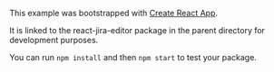 This example was bootstrapped with [Create React App](https://github.com/facebook/create-react-app).

It is linked to the react-jira-editor package in the parent directory for development purposes.

You can run `npm install` and then `npm start` to test your package.
